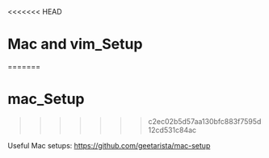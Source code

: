 <<<<<<< HEAD
# Mac and vim_Setup
=======
# mac_Setup
>>>>>>> c2ec02b5d57aa130bfc883f7595d12cd531c84ac

Useful Mac setups:
https://github.com/geetarista/mac-setup

